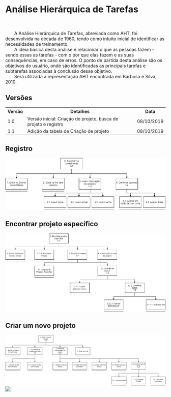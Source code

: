# Análise Hierárquica de Tarefas
<div class="line"></div>
<br>
<p text-align="justify">&emsp;&emsp;A Análise Hierárquica de Tarefas, abreviada como AHT, foi desenvolvida na década de 1960, tendo como intuito inicial de identificar as necessidades de treinamento.
<br>
&emsp;&emsp;A ideia básica desta análise é relacionar o que as pessoas fazem - sendo essas as tarefas - com o por que elas fazem e as suas consequências, em caso de erros.  O ponto de partida desta análise são os objetivos do usuário, onde são identificadas as principais tarefas e subtarefas associadas à conclusão desse objetivo.
<br>
&emsp;&emsp;Será utilizada a representação AHT encontrada em Barbosa e Silva, 2010.</p>

## Versões

<table class="versions">
	<tr>
		<th class="version_header">Versão</th>
		<th>Detalhes</th>
		<th>Data</th>
	</tr>
	<tr>
		<td>1.0</td>
		<td>Versão inicial: Criação de projeto, busca de projeto e registro</td>
		<td>08/10/2019</td>
	</tr>	
	<tr>
		<td>1.1</td>
		<td>Adição da tabela de Criação de projeto</td>
		<td>08/10/2019</td>
	</tr>	
</table>

## Registro
<img src="../assets/aht/Registro.png">
<br>

## Encontrar projeto específico
<img src="../assets/aht/AcharProjeto.png">
<br>

## Criar um novo projeto
<img src="../assets/aht/CriarProjeto.png">

<img src="../assets/aht/CriarProjetoTable.png">

